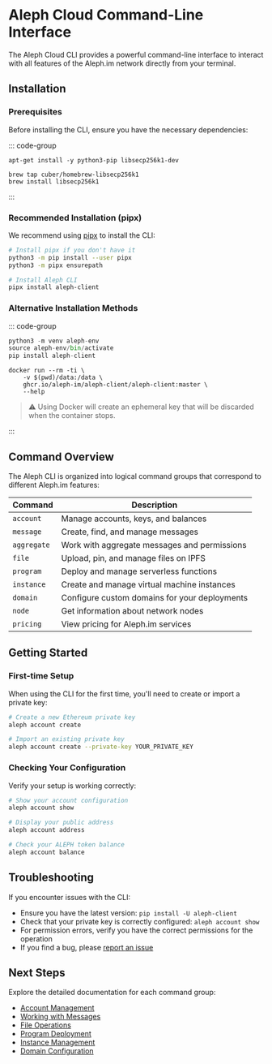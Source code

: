 # Aleph Cloud Command-Line Interface

The Aleph Cloud CLI provides a powerful command-line interface to interact with all features of the Aleph.im network directly from your terminal.

## Installation

### Prerequisites

Before installing the CLI, ensure you have the necessary dependencies:

::: code-group

```Linux
apt-get install -y python3-pip libsecp256k1-dev
```

```Macos
brew tap cuber/homebrew-libsecp256k1
brew install libsecp256k1
```

:::

### Recommended Installation (pipx)

We recommend using [pipx](https://github.com/pypa/pipx) to install the CLI:

```bash
# Install pipx if you don't have it
python3 -m pip install --user pipx
python3 -m pipx ensurepath

# Install Aleph CLI
pipx install aleph-client
```

### Alternative Installation Methods

::: code-group

```Python
python3 -m venv aleph-env
source aleph-env/bin/activate
pip install aleph-client
```

```Docker
docker run --rm -ti \
    -v $(pwd)/data:/data \
    ghcr.io/aleph-im/aleph-client/aleph-client:master \
    --help
```
> ⚠️ Using Docker will create an ephemeral key that will be discarded when the container stops.

:::

## Command Overview

The Aleph CLI is organized into logical command groups that correspond to different Aleph.im features:

| Command | Description |
|---------|-------------|
| `account` | Manage accounts, keys, and balances |
| `message` | Create, find, and manage messages |
| `aggregate` | Work with aggregate messages and permissions |
| `file` | Upload, pin, and manage files on IPFS |
| `program` | Deploy and manage serverless functions |
| `instance` | Create and manage virtual machine instances |
| `domain` | Configure custom domains for your deployments |
| `node` | Get information about network nodes |
| `pricing` | View pricing for Aleph.im services |

## Getting Started

### First-time Setup

When using the CLI for the first time, you'll need to create or import a private key:

```bash
# Create a new Ethereum private key
aleph account create

# Import an existing private key
aleph account create --private-key YOUR_PRIVATE_KEY
```

### Checking Your Configuration

Verify your setup is working correctly:

```bash
# Show your account configuration
aleph account show

# Display your public address
aleph account address

# Check your ALEPH token balance
aleph account balance
```

## Troubleshooting

If you encounter issues with the CLI:

- Ensure you have the latest version: `pip install -U aleph-client`
- Check that your private key is correctly configured: `aleph account show`
- For permission errors, verify you have the correct permissions for the operation
- If you find a bug, please [report an issue](https://github.com/aleph-im/support/issues)

## Next Steps

Explore the detailed documentation for each command group:

- [Account Management](./commands/account.md)
- [Working with Messages](./commands/message.md)
- [File Operations](./commands/file.md)
- [Program Deployment](./commands/program.md)
- [Instance Management](./commands/instance.md)
- [Domain Configuration](./commands/domain.md)
